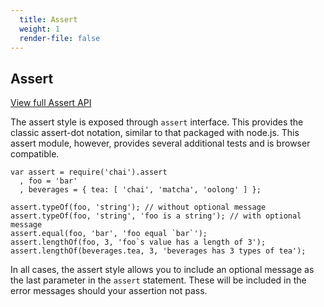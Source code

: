 ```yaml
---
  title: Assert
  weight: 1
  render-file: false
---
```


## Assert

<a href="/api/assert" class="clean-button">View full Assert API</a>

The assert style is exposed through `assert` interface. This provides
the classic assert-dot notation, similar to that packaged with
node.js. This assert module, however, provides several additional
tests and is browser compatible.

    var assert = require('chai').assert
      , foo = 'bar'
      , beverages = { tea: [ 'chai', 'matcha', 'oolong' ] };

    assert.typeOf(foo, 'string'); // without optional message
    assert.typeOf(foo, 'string', 'foo is a string'); // with optional message
    assert.equal(foo, 'bar', 'foo equal `bar`');
    assert.lengthOf(foo, 3, 'foo`s value has a length of 3');
    assert.lengthOf(beverages.tea, 3, 'beverages has 3 types of tea');

In all cases, the assert style allows you to include an optional message as the
last parameter in the `assert` statement. These will be included in the
error messages should your assertion not pass.
